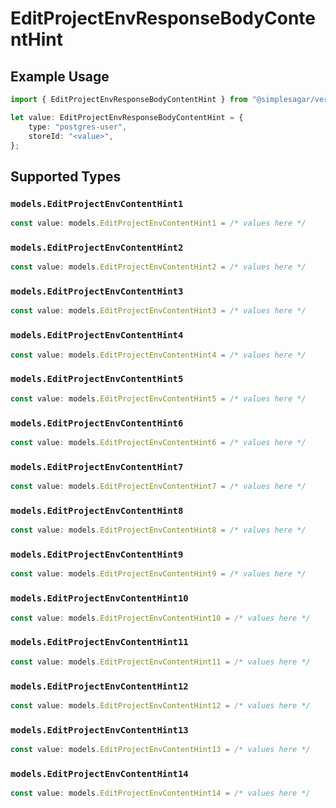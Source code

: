 # EditProjectEnvResponseBodyContentHint

## Example Usage

```typescript
import { EditProjectEnvResponseBodyContentHint } from "@simplesagar/vercel/models/editprojectenvop.js";

let value: EditProjectEnvResponseBodyContentHint = {
    type: "postgres-user",
    storeId: "<value>",
};
```

## Supported Types

### `models.EditProjectEnvContentHint1`

```typescript
const value: models.EditProjectEnvContentHint1 = /* values here */
```

### `models.EditProjectEnvContentHint2`

```typescript
const value: models.EditProjectEnvContentHint2 = /* values here */
```

### `models.EditProjectEnvContentHint3`

```typescript
const value: models.EditProjectEnvContentHint3 = /* values here */
```

### `models.EditProjectEnvContentHint4`

```typescript
const value: models.EditProjectEnvContentHint4 = /* values here */
```

### `models.EditProjectEnvContentHint5`

```typescript
const value: models.EditProjectEnvContentHint5 = /* values here */
```

### `models.EditProjectEnvContentHint6`

```typescript
const value: models.EditProjectEnvContentHint6 = /* values here */
```

### `models.EditProjectEnvContentHint7`

```typescript
const value: models.EditProjectEnvContentHint7 = /* values here */
```

### `models.EditProjectEnvContentHint8`

```typescript
const value: models.EditProjectEnvContentHint8 = /* values here */
```

### `models.EditProjectEnvContentHint9`

```typescript
const value: models.EditProjectEnvContentHint9 = /* values here */
```

### `models.EditProjectEnvContentHint10`

```typescript
const value: models.EditProjectEnvContentHint10 = /* values here */
```

### `models.EditProjectEnvContentHint11`

```typescript
const value: models.EditProjectEnvContentHint11 = /* values here */
```

### `models.EditProjectEnvContentHint12`

```typescript
const value: models.EditProjectEnvContentHint12 = /* values here */
```

### `models.EditProjectEnvContentHint13`

```typescript
const value: models.EditProjectEnvContentHint13 = /* values here */
```

### `models.EditProjectEnvContentHint14`

```typescript
const value: models.EditProjectEnvContentHint14 = /* values here */
```


